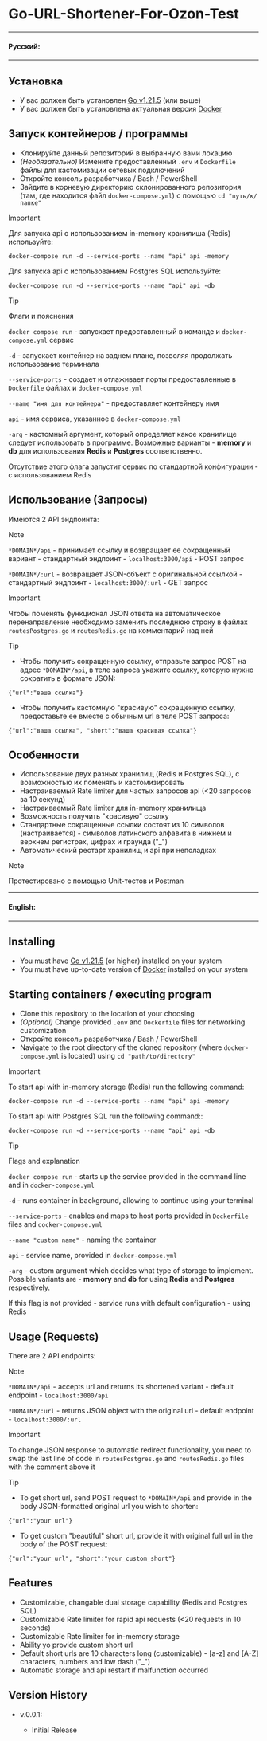 # Go-URL-Shortener-For-Ozon-Test
___
#### Русский:
___
## Установка
* У вас должен быть установлен [Go v1.21.5](https://go.dev/doc/install) (или выше)
* У вас должен быть установлена актуальная версия [Docker](https://www.docker.com/) 

## Запуск контейнеров / программы

* Клонируйте данный репозиторий в выбранную вами локацию
* *(Необязательно)* Измените предоставленный ```.env``` и ```Dockerfile``` файлы для кастомизации сетевых подключений
* Откройте консоль разработчика / Bash / PowerShell
* Зайдите в корневую директорию склонированного репозитория (там, где находится файл ```docker-compose.yml```)
  с помощью ```cd "путь/к/папке"```
> [!IMPORTANT]    
> Для запуска api с использованием in-memory хранилиша (Redis) используйте:
> ```
> docker-compose run -d --service-ports --name "api" api -memory
> ```
>
> Для запуска api с использованием Postgres SQL используйте:
> ```
> docker-compose run -d --service-ports --name "api" api -db
> ```

> [!TIP]
> Флаги и пояснения
>
> ```docker compose run``` - запускает предоставленный в команде и ```docker-compose.yml``` сервис
> 
> ```-d``` - запускает контейнер на заднем плане, позволяя продолжать использование терминала
> 
> ```--service-ports``` - создает и отлаживает порты предоставленные в ```Dockerfile``` файлах и ```docker-compose.yml```
> 
> ```--name "имя для контейнера"``` - предоставляет контейнеру имя
> 
> ```api``` - имя сервиса, указанное в ```docker-compose.yml```
> 
> ```-arg``` - кастомный аргумент, который определяет какое хранилище следует использовать в программе. Возможные варианты - **memory** и **db** для использования **Redis** и **Postgres** соответственно.
>
>  Отсутствие этого флага запустит сервис по стандартной конфигурации - с использованием Redis

## Использование (Запросы)

Имеются 2 API эндпоинта:
> [!NOTE]  
> 
> ```*DOMAIN*/api``` - принимает ссылку и возвращает ее сокращенный вариант - стандартный эндпоинт - ```localhost:3000/api``` - POST запрос
> 
> ```*DOMAIN*/:url``` - возвращает JSON-объект с оригинальной ссылкой - стандартный эндпоинт - ```localhost:3000/:url``` - GET запрос

> [!IMPORTANT] 
> Чтобы поменять функционал JSON ответа на автоматическое перенаправление необходимо заменить последнюю строку в файлах ```routesPostgres.go``` и ```routesRedis.go``` на комментарий над ней

> [!TIP]
> * Чтобы получить сокращенную ссылку, отправьте запрос POST на адрес ```*DOMAIN*/api```, в теле запроса укажите ссылку, которую нужно сократить в формате JSON:
>
> ```{"url":"ваша ссылка"}```
>
> * Чтобы получить кастомную "красивую" сокращенную ссылку, предоставьте ее вместе с обычным url в теле POST запроса:
>
> ```{"url":"ваша ссылка", "short":"ваша красивая ссылка"}```

## Особенности

* Использование двух разных хранилищ (Redis и Postgres SQL), с возможностью их поменять и кастомизировать
* Настраиваемый Rate limiter для частых запросов api (<20 запросов за 10 секунд)
* Настраиваемый Rate limiter для in-memory хранилища
* Возможность получить "красивую" ссылку
* Стандартные сокращенные ссылки состоят из 10 символов (настраивается) - символов латинского алфавита в нижнем и верхнем регистрах, цифрах и граунда ("_")
* Автоматический рестарт хранилищ и api при неполадках

>[!NOTE]
> Протестировано с помощью Unit-тестов и Postman

___
#### English:
___

## Installing
* You must have [Go v1.21.5](https://go.dev/doc/install) (or higher) installed on your system
* You must have up-to-date version of [Docker](https://www.docker.com/) installed on your system 

## Starting containers / executing program

* Clone this repository to the location of your choosing
* *(Optional)* Change provided ```.env``` and ```Dockerfile``` files for networking customization
* Откройте консоль разработчика / Bash / PowerShell
* Navigate to the root directory of the cloned repository (where ```docker-compose.yml``` is located)
  using ```cd "path/to/directory"```
> [!IMPORTANT]    
> To start api with in-memory storage (Redis) run the following command:
> ```
> docker-compose run -d --service-ports --name "api" api -memory
> ```
>
> To start api with Postgres SQL run the following command::
> ```
> docker-compose run -d --service-ports --name "api" api -db
> ```

> [!TIP]
> Flags and explanation
>
> ```docker compose run``` - starts up the service provided in the command line and in ```docker-compose.yml```
> 
> ```-d``` - runs container in background, allowing to continue using your terminal
> 
> ```--service-ports``` - enables and maps to host ports provided in ```Dockerfile``` files and ```docker-compose.yml```
> 
> ```--name "custom name"``` - naming the container
> 
> ```api``` - service name, provided in ```docker-compose.yml```
> 
> ```-arg``` - custom argument which decides what type of storage to implement. Possible variants are - **memory** and **db** for using **Redis** and **Postgres** respectively.
>
> If this flag is not provided - service runs with default configuration - using Redis

## Usage (Requests)

There are 2 API endpoints:
> [!NOTE]  
> 
> ```*DOMAIN*/api``` - accepts url and returns its shortened variant - default endpoint - ```localhost:3000/api```
> 
> ```*DOMAIN*/:url``` - returns JSON object with the original url - default endpoint - ```localhost:3000/:url```

>[!IMPORTANT]  
> To change JSON response to automatic redirect functionality, you need to swap the last line of code in ```routesPostgres.go``` and ```routesRedis.go``` files with the comment above it

> [!TIP]
> * To get short url, send POST request to ```*DOMAIN*/api``` and provide in the body JSON-formatted original url you wish to shorten: 
>
> ```{"url":"your url"}```
>
> * To get custom "beautiful" short url, provide it with original full url in the body of the POST request:
>
> ```{"url":"your_url", "short":"your_custom_short"}```

## Features

* Customizable, changable dual storage capability (Redis and Postgres SQL)
* Customizable Rate limiter for rapid api requests (<20 requests in 10 seconds)
* Customizable Rate limiter for in-memory storage
* Ability yo provide custom short url
* Default short urls are 10 characters long (customizable) - [a-z] and [A-Z] characters, numbers and low dash ("_")
* Automatic storage and api restart if malfunction occurred

## Version History

* v.0.0.1:

    * Initial Release
